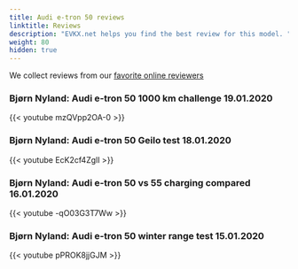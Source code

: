 ```yaml
---
title: Audi e-tron 50 reviews
linktitle: Reviews
description: "EVKX.net helps you find the best review for this model. "
weight: 80
hidden: true
---
```

<object type="image/svg+xml" data="../modelnavigation.svg"></object>
We collect reviews from our [favorite online reviewers](/guides/evreviewers/)

### Bjørn Nyland: Audi e-tron 50 1000 km challenge 19.01.2020

{{< youtube mzQVpp2OA-0 >}}

### Bjørn Nyland: Audi e-tron 50 Geilo test 18.01.2020

{{< youtube EcK2cf4ZglI >}}

### Bjørn Nyland: Audi e-tron 50 vs 55 charging compared 16.01.2020

{{< youtube -qO03G3T7Ww >}}

### Bjørn Nyland: Audi e-tron 50 winter range test 15.01.2020

{{< youtube pPROK8jjGJM >}}

